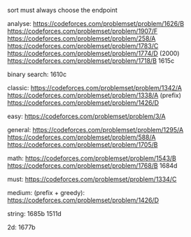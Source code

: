 sort
must
always choose the endpoint

analyse:
https://codeforces.com/problemset/problem/1626/B
https://codeforces.com/problemset/problem/1907/F
https://codeforces.com/problemset/problem/258/A
https://codeforces.com/problemset/problem/1783/C
https://codeforces.com/problemset/problem/1774/D
(2000)
https://codeforces.com/problemset/problem/1718/B
1615c


binary search:
1610c

classic:
https://codeforces.com/problemset/problem/1342/A
https://codeforces.com/problemset/problem/1338/A
(prefix)
https://codeforces.com/problemset/problem/1426/D


easy:
https://codeforces.com/problemset/problem/3/A


general:
https://codeforces.com/problemset/problem/1295/A
https://codeforces.com/problemset/problem/588/A
https://codeforces.com/problemset/problem/1705/B

math:
https://codeforces.com/problemset/problem/1543/B
https://codeforces.com/problemset/problem/1768/B
1684d



must:
https://codeforces.com/problemset/problem/1334/C


medium:
(prefix + greedy): https://codeforces.com/problemset/problem/1426/D


string:
1685b
1511d


2d:
1677b